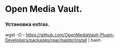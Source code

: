 # Open Media Vault.

### Установка extras.

wget -O - https://github.com/OpenMediaVault-Plugin-Developers/packages/raw/master/install | bash
